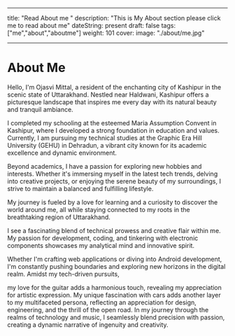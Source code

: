 
---
title: "Read About me "
description: "This is My About section please click me to read about me"
dateString: present
draft: false
tags: ["me","about","aboutme"]
weight: 101
cover: 
    image: "./about/me.jpg"

---


# About Me

Hello, I'm Ojasvi Mittal, a resident of the enchanting city of Kashipur in the scenic state of Uttarakhand. Nestled near Haldwani, Kashipur offers a picturesque landscape that inspires me every day with its natural beauty and tranquil ambiance.

I completed my schooling at the esteemed Maria Assumption Convent in Kashipur, where I developed a strong foundation in education and values. Currently, I am pursuing my technical studies at the Graphic Era Hill University (GEHU) in Dehradun, a vibrant city known for its academic excellence and dynamic environment.

Beyond academics, I have a passion for exploring new hobbies and interests. Whether it's immersing myself in the latest tech trends, delving into creative projects, or enjoying the serene beauty of my surroundings, I strive to maintain a balanced and fulfilling lifestyle.

My journey is fueled by a love for learning and a curiosity to discover the world around me, all while staying connected to my roots in the breathtaking region of Uttarakhand.

I see a fascinating blend of technical prowess and creative flair within me. My passion for development, coding, and tinkering with electronic components showcases my analytical mind and innovative spirit.

Whether I'm crafting web applications or diving into Android development, I'm constantly pushing boundaries and exploring new horizons in the digital realm. Amidst my tech-driven pursuits,

my love for the guitar adds a harmonious touch, revealing my appreciation for artistic expression. My unique fascination with cars adds another layer to my multifaceted persona, reflecting an appreciation for design, engineering, and the thrill of the open road. In my journey through the realms of technology and music, I seamlessly blend precision with passion, creating a dynamic narrative of ingenuity and creativity.

